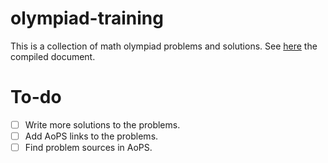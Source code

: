 # olympiad-training

This is a collection of math olympiad problems and solutions. See
[here](https://myh2910.github.io/assets/olympiad-training.pdf) the compiled document.

# To-do

- [ ] Write more solutions to the problems.
- [ ] Add AoPS links to the problems.
- [ ] Find problem sources in AoPS.
